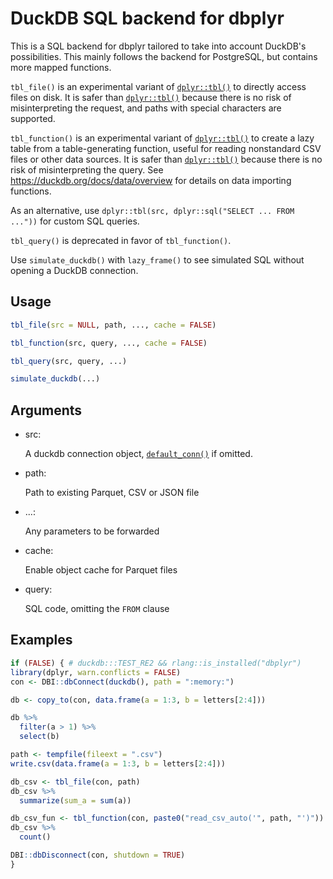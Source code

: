 # DuckDB SQL backend for dbplyr

This is a SQL backend for dbplyr tailored to take into account DuckDB's
possibilities. This mainly follows the backend for PostgreSQL, but
contains more mapped functions.

`tbl_file()` is an experimental variant of
[`dplyr::tbl()`](https://dplyr.tidyverse.org/reference/tbl.html) to
directly access files on disk. It is safer than
[`dplyr::tbl()`](https://dplyr.tidyverse.org/reference/tbl.html) because
there is no risk of misinterpreting the request, and paths with special
characters are supported.

`tbl_function()` is an experimental variant of
[`dplyr::tbl()`](https://dplyr.tidyverse.org/reference/tbl.html) to
create a lazy table from a table-generating function, useful for reading
nonstandard CSV files or other data sources. It is safer than
[`dplyr::tbl()`](https://dplyr.tidyverse.org/reference/tbl.html) because
there is no risk of misinterpreting the query. See
<https://duckdb.org/docs/data/overview> for details on data importing
functions.

As an alternative, use
`dplyr::tbl(src, dplyr::sql("SELECT ... FROM ..."))` for custom SQL
queries.

`tbl_query()` is deprecated in favor of `tbl_function()`.

Use `simulate_duckdb()` with `lazy_frame()` to see simulated SQL without
opening a DuckDB connection.

## Usage

``` r
tbl_file(src = NULL, path, ..., cache = FALSE)

tbl_function(src, query, ..., cache = FALSE)

tbl_query(src, query, ...)

simulate_duckdb(...)
```

## Arguments

- src:

  A duckdb connection object,
  [`default_conn()`](https://r.duckdb.org/reference/default_conn.md) if
  omitted.

- path:

  Path to existing Parquet, CSV or JSON file

- ...:

  Any parameters to be forwarded

- cache:

  Enable object cache for Parquet files

- query:

  SQL code, omitting the `FROM` clause

## Examples

``` r
if (FALSE) { # duckdb:::TEST_RE2 && rlang::is_installed("dbplyr")
library(dplyr, warn.conflicts = FALSE)
con <- DBI::dbConnect(duckdb(), path = ":memory:")

db <- copy_to(con, data.frame(a = 1:3, b = letters[2:4]))

db %>%
  filter(a > 1) %>%
  select(b)

path <- tempfile(fileext = ".csv")
write.csv(data.frame(a = 1:3, b = letters[2:4]))

db_csv <- tbl_file(con, path)
db_csv %>%
  summarize(sum_a = sum(a))

db_csv_fun <- tbl_function(con, paste0("read_csv_auto('", path, "')"))
db_csv %>%
  count()

DBI::dbDisconnect(con, shutdown = TRUE)
}
```
